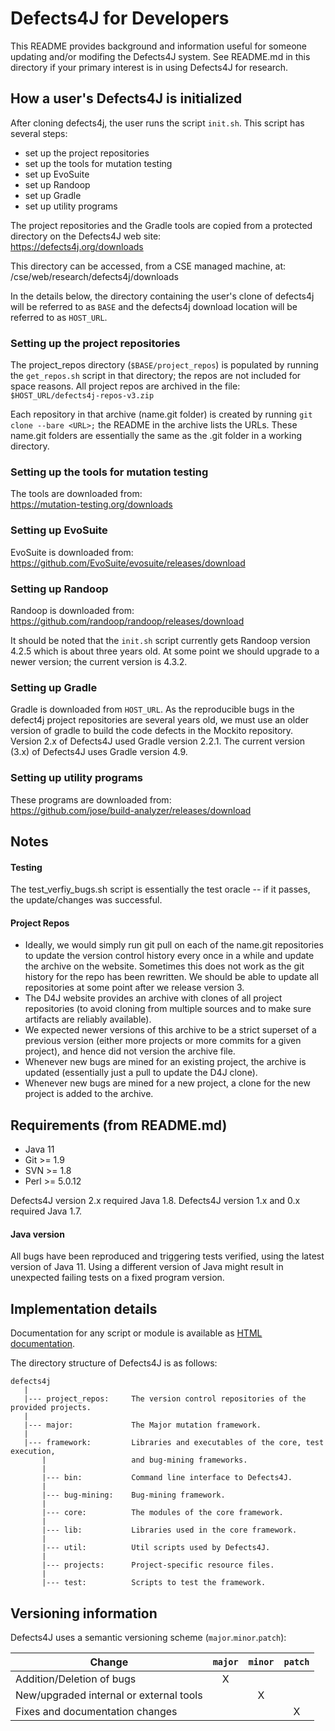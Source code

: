 Defects4J for Developers
================
This README provides background and information useful for someone updating
and/or modifing the Defects4J system.  See README.md in this directory if
your primary interest is in using Defects4J for research.

How a user's Defects4J is initialized
----------------
After cloning defects4j, the user runs the script `init.sh`. This script has
several steps:
- set up the project repositories
- set up the tools for mutation testing
- set up EvoSuite
- set up Randoop
- set up Gradle
- set up utility programs

The project repositories and the Gradle tools are copied from a protected
directory on the Defects4J web site:  
https://defects4j.org/downloads

This directory can be accessed, from a CSE managed machine, at:  
/cse/web/research/defects4j/downloads

In the details below, the directory containing the user's clone of defects4j
will be referred to as `BASE` and the defects4j download location will be
referred to as `HOST_URL`.

### Setting up the project repositories
The project_repos directory (`$BASE/project_repos`) is populated by running
the `get_repos.sh` script in that directory; the repos are not included for
space reasons.  All project repos are archived in the file:  
`$HOST_URL/defects4j-repos-v3.zip`

Each repository in that archive (name.git folder) is created by running
`git clone --bare <URL>;` the README in the archive lists the URLs.
These name.git folders are essentially the same as the .git folder in a working directory.

### Setting up the tools for mutation testing
The tools are downloaded from:  
https://mutation-testing.org/downloads

### Setting up EvoSuite
EvoSuite is downloaded from:  
https://github.com/EvoSuite/evosuite/releases/download

### Setting up Randoop
Randoop is downloaded from:  
https://github.com/randoop/randoop/releases/download

It should be noted that the `init.sh` script currently gets Randoop version 4.2.5
which is about three years old.  At some point we should upgrade to a newer
version; the current version is 4.3.2.

### Setting up Gradle
Gradle is downloaded from `HOST_URL`.  As the reproducible bugs in the defect4j
project repositories are several years old, we must use an older version of gradle
to build the code defects in the Mockito repository. Version 2.x of Defects4J
used Gradle version 2.2.1. The current version (3.x) of Defects4J uses Gradle version 4.9.

### Setting up utility programs
These programs are downloaded from:  
https://github.com/jose/build-analyzer/releases/download

Notes
----------------
#### Testing
The test_verfiy_bugs.sh script is essentially the test oracle -- if it passes,
the update/changes was successful.
#### Project Repos
* Ideally, we would simply run git pull on each of the name.git repositories to
update the version control history every once in a while and update the archive
on the website. Sometimes this does not work as the git history for the repo has
been rewritten. We should be able to update all repositories at some point after we release version 3.
* The D4J website provides an archive with clones of all project repositories (to avoid cloning from multiple sources and to make sure artifacts are reliably available).
* We expected newer versions of this archive to be a strict superset of a previous version (either more projects or more commits for a given project), and hence did not version the archive file.
* Whenever new bugs are mined for an existing project, the archive is updated (essentially just a pull to update the D4J clone).
* Whenever new bugs are mined for a new project, a clone for the new project is added to the archive.

Requirements (from README.md)
----------------
 - Java 11
 - Git >= 1.9
 - SVN >= 1.8
 - Perl >= 5.0.12

Defects4J version 2.x required Java 1.8.
Defects4J version 1.x and 0.x required Java 1.7.


#### Java version
All bugs have been reproduced and triggering tests verified, using the latest
version of Java 11.
Using a different version of Java might result in unexpected failing tests on a fixed
program version. 


Implementation details
----------------------

Documentation for any script or module is available as
[HTML documentation][htmldocs].

[htmldocs]: http://defects4j.org/html_doc/index.html

The directory structure of Defects4J is as follows:

    defects4j
       |
       |--- project_repos:     The version control repositories of the provided projects.
       |
       |--- major:             The Major mutation framework.
       |
       |--- framework:         Libraries and executables of the core, test execution,
           |                   and bug-mining frameworks.
           |
           |--- bin:           Command line interface to Defects4J.
           |
           |--- bug-mining:    Bug-mining framework.
           |
           |--- core:          The modules of the core framework.
           |
           |--- lib:           Libraries used in the core framework.
           |
           |--- util:          Util scripts used by Defects4J.
           |
           |--- projects:      Project-specific resource files.
           |
           |--- test:          Scripts to test the framework.
           
Versioning information
----------------------
Defects4J uses a semantic versioning scheme (`major`.`minor`.`patch`):

| Change                                  | `major` | `minor` | `patch` |
|-----------------------------------------|:-------:|:-------:|:-------:|
| Addition/Deletion of bugs               |    X    |         |         |
| New/upgraded internal or external tools |         |    X    |         |
| Fixes and documentation changes         |         |         |    X    |
